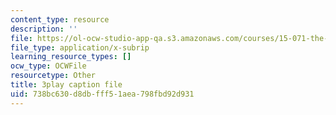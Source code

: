 ```yaml
---
content_type: resource
description: ''
file: https://ol-ocw-studio-app-qa.s3.amazonaws.com/courses/15-071-the-analytics-edge-spring-2017/738bc630d8dbfff51aea798fbd92d931_WTuwV-rWxUc.srt
file_type: application/x-subrip
learning_resource_types: []
ocw_type: OCWFile
resourcetype: Other
title: 3play caption file
uid: 738bc630-d8db-fff5-1aea-798fbd92d931
---
```


